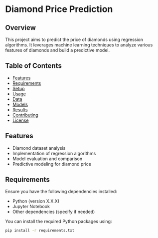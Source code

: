 # Diamond Price Prediction

## Overview

This project aims to predict the price of diamonds using regression algorithms. It leverages machine learning techniques to analyze various features of diamonds and build a predictive model.

## Table of Contents

- [Features](#features)
- [Requirements](#requirements)
- [Setup](#setup)
- [Usage](#usage)
- [Data](#data)
- [Models](#models)
- [Results](#results)
- [Contributing](#contributing)
- [License](#license)

## Features

- Diamond dataset analysis
- Implementation of regression algorithms
- Model evaluation and comparison
- Predictive modeling for diamond price

## Requirements

Ensure you have the following dependencies installed:

- Python (version X.X.X)
- Jupyter Notebook
- Other dependencies (specify if needed)

You can install the required Python packages using:

```bash
pip install -r requirements.txt
